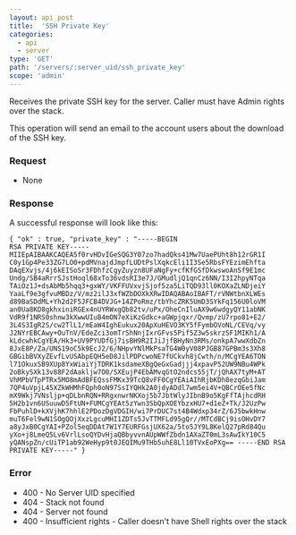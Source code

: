 ```yaml
---
layout: api_post
title:  'SSH Private Key'
categories:
  - api
  - server
type: 'GET'
path: '/servers/:server_uid/ssh_private_key'
scope: 'admin'
---
```


Receives the private SSH key for the server. Caller must have Admin rights over the stack.

This operation will send an email to the account users about the download of the SSH key.

### Request

* None

### Response

A successful response will look like this:

<code class="inline-code">{
	"ok" : true,
	"private_key" : "-----BEGIN RSA PRIVATE KEY-----
MIIEpAIBAAKCAQEA5f0rvHDvIGeSQG3Y07zo7hadQks41Mw7UaePUht8h12rGR1I
C0y1Gp4Pe33ZG7LO0+pdMVnajdJmpfLUDtPslXqkcEli1I3Se5RbsFYEzimEhfta
DAqEXvjs/4j6kEISoSr3FDhfzCgyZuyzn8UFaNgFy+cfKfGSfDkwswoAnSf9E1mc
Undg/SB4aRrrSJstHoql68xTo36vdsRI3e7J/GMudljQ1qnCz6NN/I3I2hpyNTqa
TAiOz1J+dsAbMb5hqq3+gxWY/VKFFUVxvjSjof5za5LiTQD93ll0KOXaZLNDjeiY
YaaLf9e3gfvuMBDz/V/mz2ilJ3xfWZbDOXkXRwIDAQABAoIBAFT/rVNWtbnXLWEs
d89BaSDdML+Yh2d2F5JFCB4DVJG+14ZPoRmz/tbYhcZRK5UmD3SYkFq156U0loVM
an0Ua8KO8gkhxiniRGEx4nUYRWxgQb82tv/uPx/OheCnIluAX9w6wdgyQY11abNK
VdR9f1NRS0shnw3kXwwUIuB4mON7eXiKzGdkc+aGWpjqxr/Qvmp/zU7rpo81+E2/
3L4S3IgR2S/cw2TlL1/mEaW4IghEukux20ApXuHEVO3KY5fFymbOVoNL/CEVq/vy
J2NYrEBCAwy+OuTnV/EdeZci3omTrShNnjIxrGFvs5Pif5Z3w5skrzSF1MIKh1/A
kLdcwhkCgYEA/Hk3+UV9PYUDfGj7isBH9R2IJiJjfBHyNn3RMs/onkpA7wwXdbZn
8JxE8P/Za/UNS19oC5k9EcJ2/6/NHpvYNlMkPsaTG4W0yV08PJGB87GPBm3s3Xh8
GBGibBVXyZEvfLvUSAbpEQH5eD8JilPDPcwoNE7fUCkvh8jCwth/n/MCgYEA6TON
l71OkuxSB9XUp8YxWiaiYjTDRK1ksdameXBgQeGxGadjjj4xpavP52UW9NBu4WPk
2oBkySXk13v88F2dAakljw7O0/SXEujP4EbAMvqGtO2ndcs55jT/jQhAX7tyM+AT
VhMPbVTpPTRx5MO8mAdBFEQssFMKx39TcQ8vFF0CgYEAiAIhRjbKDh8ezqGbiJam
7QP4uVpjL45XZkWHMhFQph0oN97SsIYQHk2A0jdyADdl7wm5ei4V+QBCrOEe5fNc
mX9Wkj7VNsljp+qDLbnRQN+RRgxnwrNKXoj5b7JbtWlyJIbnB9o5KgFfTAjhcdRH
5H2b1vn6USuuwD5FtUN+FUMCgYEAt5zYwn3SbQpXOEYbzxHU7+d1eZ+Tk/J2UzPw
FbPuhlD+kXVjhK7hhlE2PDozDgVDGIH/wi7PrDUC7st4B4Wdxp34rZ/6J5bwkHnw
muT6Fel9wN1SOgQOjXxzLgcuMHI1ZDTs5JvTTMFLd95gQr//MTCdBCj9isOHvDY7
a8yJxB0CgYAI+PZol5eqDDAt7W1Y7EURFGsjUX62a/5to5JY9L8KelQ27pRd84Qu
yXo+j8LmeQ5Lv6VrlLsoQYDvHjaQBbyvvnAUpWWfZbdn1AXaZT0mL3sAwIkY10C5
yQANspZn/cUiTP1ab92WeHyp9t0JEQIMu9THb5uhE8Ll10TVxEoPXg==
-----END RSA PRIVATE KEY-----"
}</code>

### Error

* 400 - No Server UID specified
* 404 - Stack not found
* 404 - Server not found
* 400 - Insufficient rights - Caller doesn't have Shell rights over the stack
